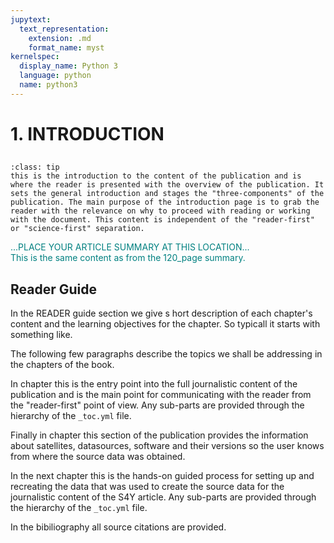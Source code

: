 ```yaml
---
jupytext:
  text_representation:
    extension: .md
    format_name: myst
kernelspec:
  display_name: Python 3
  language: python
  name: python3
---
```


# 1. INTRODUCTION


## 

```{admonition} HINT - WRITER GUIDE
:class: tip
this is the introduction to the content of the publication and is where the reader is presented with the overview of the publication. It sets the general introduction and stages the "three-components" of the publication. The main purpose of the introduction page is to grab the reader with the relevance on why to proceed with reading or working with the document. This content is independent of the "reader-first" or "science-first" separation.
```

<font color='teal'>...PLACE YOUR ARTICLE SUMMARY AT THIS LOCATION...<br>This is the same content as from the 120_page summary.</font>


## Reader Guide

In the READER guide section we give s hort description of each chapter's content and the learning objectives for the chapter. So typicall it starts with something like.

The following few paragraphs describe the topics we shall be addressing in the chapters of the book.

In chapter [](./120_the_publication) this is the entry point into the full journalistic content of the publication and is the main point for communicating with the reader from the "reader-first" point of view. Any sub-parts are provided through the hierarchy of the `_toc.yml` file.

Finally in chapter [](./130_the_metadata) this section of the publication provides the information about satellites, datasources, software and their versions so the user knows from where the source data was obtained.

In the next chapter [](./140_the_science) this is the hands-on guided process for setting up and recreating the data that was used to create the source data for the journalistic content of the S4Y article. Any sub-parts are provided through the hierarchy of the `_toc.yml` file.


In the bibiliography all source citations are provided. 